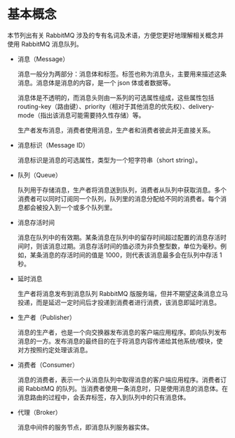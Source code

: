 # 基本概念

本节列出有关 RabbitMQ 涉及的专有名词及术语，方便您更好地理解相关概念并使用 RabbitMQ 消息队列。

- 消息（Message）

    消息一般分为两部分：消息体和标签。标签也称为消息头，主要用来描述这条消息。消息体是消息的内容，是一个 json 体或者数据等。

    消息体是不透明的，而消息头则由一系列的可选属性组成，这些属性包括 routing-key（路由键）、priority（相对于其他消息的优先权）、delivery-mode（指出该消息可能需要持久性存储）等。

    生产者发布消息，消费者使用消息，生产者和消费者彼此并无直接关系。

- 消息标识（Message ID）

    消息标识是消息的可选属性，类型为一个短字符串（short string）。

- 队列（Queue）

    队列用于存储消息，生产者将消息送到队列，消费者从队列中获取消息。多个消费者可以同时订阅同一个队列，队列里的消息分配给不同的消费者。每个消息都会被投入到一个或多个队列里。

- 消息存活时间

    消息在队列中的有效期。某条消息在队列中的留存时间超过配置的消息存活时间时，则该消息过期。消息存活时间的值必须为非负整型数，单位为毫秒。例如，某条消息的存活时间的值是 1000，则代表该消息最多会在队列中存活 1 秒。

- 延时消息

    生产者将消息发布到消息队列 RabbitMQ 版服务端，但并不期望这条消息立马投递，而是延迟一定时间后才投递到消费者进行消费，该消息即延时消息。

- 生产者（Publisher）

    消息的生产者，也是一个向交换器发布消息的客户端应用程序。即向队列发布消息的一方。发布消息的最终目的在于将消息内容传递给其他系统/模块，使对方按照约定处理该消息。

- 消费者（Consumer）

    消息的消费者，表示一个从消息队列中取得消息的客户端应用程序。消费者订阅 RabbitMQ 的队列。当消费者使用一条消息时，只是使用消息的消息体。在消息路由的过程中，会丢弃标签，存入到队列中的只有消息体。

- 代理（Broker）

    消息中间件的服务节点，即消息队列服务器实体。
